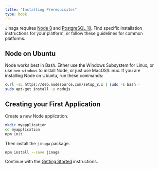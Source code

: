 ```yaml
---
title: "Installing Prerequisites"
type: book
---
```


Jinaga requires [Node 8](https://nodejs.org) and [PostgreSQL 10](https://www.postgresql.org/).
Find specific installation instructions for your platform, or follow these guidelines for common platforms.

## Node on Ubuntu

Node works best in Bash. Either use the Windows Subsystem for Linux, or use `nvm-windows` to install Node, or just use MacOS/Linux.
If you are installing Node on Ubuntu, run these commands:

```bash
curl -sL https://deb.nodesource.com/setup_8.x | sudo -E bash -
sudo apt-get install -y nodejs
```

## Creating your First Application

Create a new Node application.

```bash
mkdir myapplication
cd myapplication
npm init
```

Then install the `jinaga` package.

```bash
npm install --save jinaga
```

Continue with the [Getting Started](../getting-started) instructions.